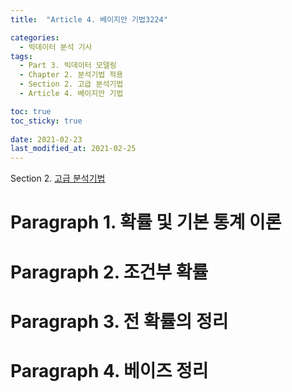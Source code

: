 ```yaml
---
title:  "Article 4. 베이지안 기법3224"

categories:
  - 빅데이터 분석 기사
tags: 
  - Part 3. 빅데이터 모델링
  - Chapter 2. 분석기법 적용
  - Section 2. 고급 분석기법
  - Article 4. 베이지안 기법

toc: true
toc_sticky: true
 
date: 2021-02-23
last_modified_at: 2021-02-25
---
```


Section 2. [고급 분석기법]()

# Paragraph 1. 확률 및 기본 통계 이론

# Paragraph 2. 조건부 확률

# Paragraph 3. 전 확률의 정리

# Paragraph 4. 베이즈 정리
